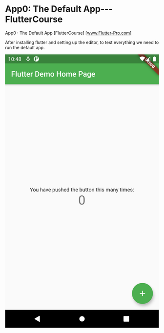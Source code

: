 # App0: The Default App---FlutterCourse
 App0 : The Default App [FlutterCourse] [www.Flutter-Pro.com]
 
 After installing flutter and setting up the editor, to test everything we need to run the default app.
 
 
 ![](./screenshot.png)
 
 

